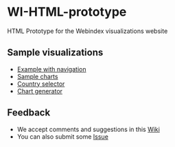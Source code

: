 WI-HTML-prototype
=================

HTML Prototype for the Webindex visualizations website

Sample visualizations
---------------------

- [Example with navigation](http://156.35.82.101:9006/wiLodPortal/observation/IND/2010/A)
- [Sample charts](http://weso.github.io/WI-HTML-prototype/chart-sample.html)
- [Country selector](http://weso.github.io/WI-HTML-prototype/)
- [Chart generator](http://156.35.82.103:3000/help/)


Feedback
--------
- We accept comments and suggestions in this [Wiki](https://github.com/weso/WI-HTML-prototype/wiki)
- You can also submit some [Issue](https://github.com/weso/WI-HTML-prototype/issues)

